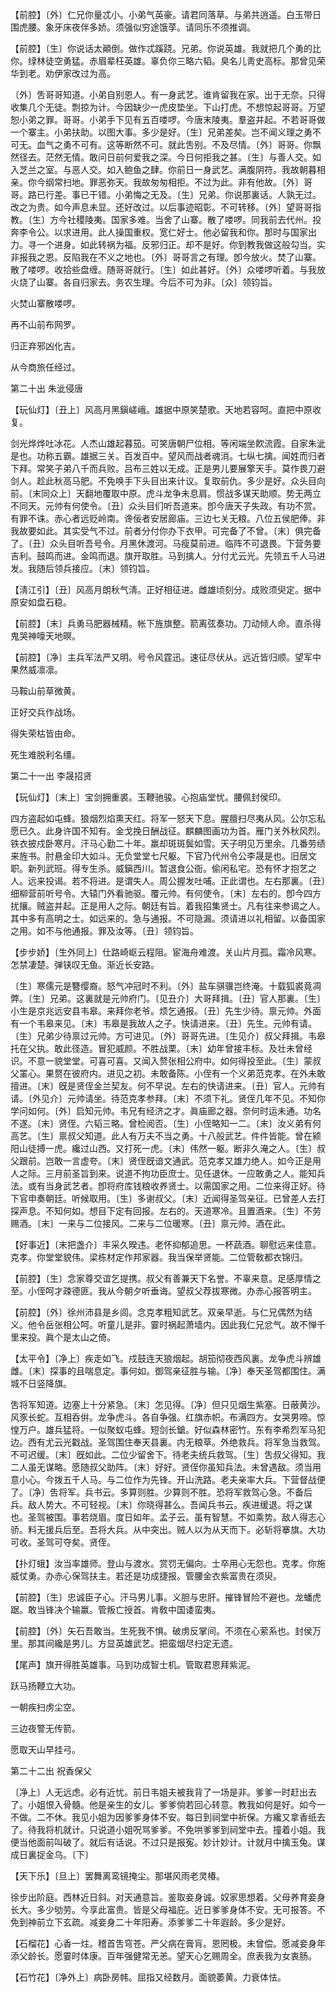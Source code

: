 <!-- { "loadSidebar": true } -->
【前腔】〔外〕仁兄你量忒小。小弟气英豪。请君同落草。与弟共逍遥。白玉带日围虎腰。象牙床夜伴多娇。须强似穷途饿莩。请同乐不须推调。

【前腔】〔生〕你说话太顚倒。做作忒蹊跷。兄弟。你说英雄。我就把几个勇的比你。绿林徒空勇猛。赤眉辈枉英雄。辜负你三略六韬。臭名儿靑史高标。那曾见荣华到老。劝伊家改过为高。

〔外〕吿哥哥知道。小弟自别恩人。有一身武艺。谁肯留我在家。出于无奈。只得收集几个无徒。剽掠为计。今因缺少一虎皮垫坐。下山打虎。不想惊起哥哥。万望恕小弟之罪。哥哥。小弟手下见有五百喽啰。今唐末陵夷。羣盗并起。不若哥哥做一个寨主。小弟扶助。以图大事。多少是好。〔生〕兄弟差矣。岂不闻义理之勇不可无。血气之勇不可有。这等断然不可。就此吿别。不及尽情。〔外〕哥哥。你飘然径去。茫然无情。敢问日前何爱我之深。今日何拒我之甚。〔生〕与善人交。如入芝兰之室。与恶人交。如入鲍鱼之肆。你前日一身武艺。满腹阴符。我故朝暮相亲。你今纲常扫地。罪恶弥天。我故匆匆相拒。不过为此。非有他故。〔外〕哥哥。路已行差。事已干错。小弟悔之无及。〔生〕兄弟。你说那裏话。人孰无过。改之为贵。如今声息未显。还好改过。以后事迹昭彰。不可转移。〔外〕望哥哥指教。〔生〕方今社稷陵夷。国家多难。当舍了山寨。散了喽啰。同我前去代州。投奔李令公。以求进用。此人操国重权。宽仁好士。他必留我和你。那时与国家出力。寻一个进身。如此转祸为福。反邪归正。却不是好。你到教我做这般勾当。实非报我之恩。反陷我在不义之地也。〔外〕哥哥言之有理。卽今放火。焚了山寨。散了喽啰。收拾些盘缠。随哥哥就行。〔生〕如此甚好。〔外〕众喽啰听着。与我放火烧了山寨。各自归家去。务农生理。今后不可为非。〔众〕领钧旨。 

火焚山寨散喽啰。



再不山前布网罗。

归正弃邪凶化吉。



从今商旅任经过。 

第二十出
朱泚侵唐

【玩仙灯】〔丑上〕风高月黑鎭嵯峨。雄据中原笑楚歌。天地若容呵。直把中原收复。

剑光烨烨吐冰花。人杰山雄起暮笳。可笑唐朝尸位相。等闲端坐飮流霞。自家朱泚是也。功称五霸。雄据三关。百发百中。望风而战者魂消。七纵七擒。闻姓而归者下拜。常笑子弟八千而兵败。吕布三姓以无成。正是男儿要展擎天手。莫作畏刀避剑人。趁此秋高马肥。不免唤手下头目出来计议。复取前仇。多少是好。众头目向前。〔末同众上〕天翻地覆取中原。虎斗龙争未息肩。惯战多谋天助顺。势无两立不同天。元帅有何使令。〔丑〕众头目们听吾道来。卽今唐天子失政。有功不赏。有罪不诛。赤心者远贬岭南。谗佞者安居廊庙。三边七关无粮。八位五侯肥俸。非我故要如此。其实受气不过。前者分付你办下衣甲。可完备了不曾。〔末〕俱完备了。〔丑〕众头目听吾号令。月黑休渡河。马瘦莫前进。临阵不可退畏。下营务要吉利。鼓鸣而进。金鸣而退。旗开取胜。马到擒人。分付尤云光。先领五千人马进发。我随后领兵接应。〔末〕领钧旨。 

【淸江引】〔丑〕风高月朗秋气淸。正好相征进。雌雄顷刻分。成败须臾定。据中原安如盘石稳。

【前腔】〔末〕兵勇马肥器械精。帐下旌旗整。箭离弦奏功。刀动倾人命。直杀得鬼哭神嚎天地暝。

【前腔】〔净〕主兵军法严又明。号令风霆迅。速征尽伏从。远近皆归顺。望军中果然威凛凛。

马鞍山前草微黄。



正好交兵作战场。

得失荣枯皆由命。



死生难脱利名缰。 

第二十一出
李晟招贤

【玩仙灯】〔末上〕宝剑拥重裘。玉鞭驰骏。心抱庙堂忧。腰佩封侯印。

四方盗起如屯蜂。狼烟烈焰熏天红。将军一怒天下息。腥膻扫尽夷从风。公尔忘私愿已久。此身许国不知有。金戈挽日酬战征。麒麟图画功为首。雁门关外秋风烈。铁衣披戍卧寒月。汗马心勤二十年。羸却斑斑鬓如雪。天子明见万里余。几番劳绩来旌书。肘悬金印大如斗。无负堂堂七尺躯。下官乃代州令公李晟是也。旧居文职。新列武班。得专生杀。威鎭西川。暂退食公衙。偷闲私宅。恐有怀才抱艺之人。远来投谒。若不将进。是谓失人。周公握发吐哺。正此谓也。左右那裏。〔丑〕细柳营前听号令。大辕门外看驰驱。覆元帅。有何使令。〔末〕左右的。卽今四方扰攘。贼盗并起。正是用人之际。朝廷有旨。着我招集贤士。凡有往来参谒之人。其中多有高明之士。如远来的。急与通报。不可隐漏。须请进以礼相留。以备国家之用。如不与他通报。罪及汝等。〔丑〕领钧旨。 

【步步娇】〔生外同上〕仕路崎岖云程阻。宦海舟难渡。关山片月孤。霜冷风寒。怎禁凄楚。弹铗叹无鱼。渐近长安路。

〔生〕寒儒元是簪缨裔。怒气冲冠时不利。〔外〕盐车骐骥岂终淹。十载狐裘竟凋弊。〔生〕兄弟。这裏就是元帅府门。〔见丑介〕大哥拜揖。〔丑〕官人那裏。〔生〕小生是京兆远安县韦皋。来拜你老爷。烦乞通报。〔丑〕先生少待。禀元帅。外面有一个韦皋来见。〔末〕韦皋是我故人之子。快请进来。〔丑〕先生。元帅有请。〔生〕兄弟少待禀过元帅。方可进见。〔外〕哥哥先进。〔生见介〕叔父拜揖。韦皋托在父执。敢此径造。冒犯威颜。不胜战栗。〔末〕幼年曾接丰标。及壮未曾经识。不意一貌堂堂。可喜可喜。又闻入赘张相公府中。如何得投至此。〔生〕蒙叔父罣心。果赘在彼府内。进见之初。未敢备陈。小侄有一个义弟范克孝。在外未敢擅进。〔末〕旣是贤侄金兰契友。何不早说。左右的快请进来。〔丑〕官人。元帅有请。〔外见介〕元帅请坐。待范克孝参拜。〔末〕不须下礼。贤侄几年不见。不知你学问如何。〔外〕启知元帅。韦兄有经济之才。眞庙廊之器。奈何时运未通。功名不遂。〔末〕贤侄。六韬三略。曾检阅否。〔生〕小侄略知一二。〔末〕汝义弟有何高艺。〔生〕禀叔父知道。此人有万夫不当之勇。十八般武艺。件件皆能。曾在颍阳山徒搏一虎。纔过山西。又打死一虎。〔末〕伟然一躯。断非久淹之人。〔生〕叔父跟前。岂敢一言虚夸。〔末〕贤侄旣谙文通武。范克孝又雄力绝人。如今正是用人之际。三月前圣旨到来。说道不拘功臣庶士。见任退休。一应敢勇之人。能知兵法。或有当身武艺者。卽将府库钱粮收养贤士。以需国家之用。二位来得正好。待下官申奏朝廷。听候取用。〔生〕多谢叔父。〔末〕近闻得圣驾亲征。已曾差人去打探声息。不知何如。想目下定有回报。左右的。天道寒冷。且置酒来。〔生〕不劳赐酒。〔末〕一来与二位接风。二来与二位暖寒。〔丑〕禀元帅。酒在此。 

【好事近】〔末把盏介〕丰采久暌违。老怀抑郁追思。一杯蔬酒。聊慰远来佳意。克孝。你堂堂貌伟。梁栋材定作邦家器。我当保举贤能。二位管敎都衣锦归。

【前腔】〔生〕念家尊交谊乞提携。叔父有善兼天下名誉。不辜来意。足感厚情之至。小侄呵才疎德匪。我从今朝夕听垂诲。望叔父荐拔寒微。办赤心报答明主。

【前腔】〔外〕徐州沛县是乡闾。念克孝粗知武艺。双亲早逝。与仁兄偶然为结义。他令岳张相公呵。听童儿是非。霎时祸起萧墙内。因此我仁兄忿气。故不惮千里来投。眞个是太山之倚。

【太平令】〔净上〕疾走如飞。戍鼓连天狼烟起。胡笳彻夜西风裏。龙争虎斗辨雄雌。〔末〕探事的且喘息定。事何如。御驾亲征胜与输。〔净〕奉天圣驾都围住。满城不日竖降旗。

吿将军知道。边塞上十分紧急。〔末〕怎见得。〔净〕但只见烟生紫塞。日蔽黄沙。风豕长蛇。互相呑倂。龙争虎斗。各自争强。红旗赤帜。布满四方。女哭男啼。惊惶万户。雄兵猛将。一似聚蚁屯蜂。短剑长鎗。好似森林密竹。东有李希烈军马犯边。西有尤云光戳战。圣驾围住奉天县裏。内无粮草。外绝救兵。将军急当救驾。不可迟缓。〔末〕旣如此。二位少留舍下。待老夫统兵救驾。〔生〕吿叔父得知。我二人虽无谋略。愿随叔父助阵。〔末〕好好。贤侄你虽知兵法。未曾遇敌。须当用意小心。今拨五千人马。与二位作为先锋。开山洗路。老夫亲率大兵。下营督战便了。〔净〕吿将军。兵书云。多算则胜。少算则不胜。恐将军救驾心急。不备后兵。敌人势大。不可轻视。〔末〕你晓得甚么。吾闻兵书云。疾进缓退。将之谋也。圣驾被围。事若烧眉。度日如年。孟子云。虽有智慧。不如乘势。敌人得志心骄。料无援兵后至。吾将大兵。从中突出。贼人以为从天而下。必斩将搴旗。大功可收。圣驾可夺矣。贤侄。 

【扑灯蛾】汝当率雄师。登山与渡水。赏罚无偏向。士卒用心无怨也。克孝。你施威仗勇。办赤心保驾扶主。若还是功成捷报。管腰金衣紫富贵在须臾。

【前腔】〔生〕忠诚臣子心。汗马男儿事。义胆与忠肝。摧锋冒险不避也。龙蟠虎踞。敢当锋决个输赢。管叛亡授首。肯敎中国诿蛮夷。

【前腔】〔外〕矢石吾敢当。生死我不惧。破虏反掌间。不须在心萦系也。封侯万里。那其间纔是男儿。方显英雄武艺。把蛮烟尽扫定无遗。

【尾声】旗开得胜英雄事。马到功成智士机。管取君恩拜紫泥。

跃马扬鞭立大功。



一朝疾扫虏尘空。

三边夜警无传箭。



愿取天山早挂弓。 

第二十二出
祝香保父

〔净上〕人无远虑。必有近忧。前日韦姐夫被我背了一场是非。爹爹一时赶出去了。小姐恨入骨髓。他是亲生的女儿。爹爹倘若回心转意。教我如何是好。如今一不做。二不休。我见小姐为因爹爹身体不安。每日到祠堂中祈保。方纔又拿香纸去了。待我将机就计。只说道小姐呪骂爹爹。不免哄爹爹到祠堂中去。撞着小姐。我便当他面前叫破了。就后有话说。不过只是报寃。妙计妙计。计就月中擒玉兔。谋成日裏捉金乌。〔下〕 

【天下乐】〔旦上〕罢舞离鸾镜掩尘。那堪风雨老灵椿。

徐步出阶庭。西林近日斜。对天通意旨。鉴取妾身诚。奴家思想着。父母养育妾身长大。多少劬劳。今享此富贵。皆是父母福庇。近日爹爹身体不安。无可报答。不免到神前立下玄疏。减妾身二十年阳寿。添爹爹二十年遐龄。多少是好。 

【石榴花】心香一炷。稽首吿穹苍。严父病在膏肓。恩罔极。未曾偿。愿减妾身年添父龄长。愿霎时体康。百年强健常无恙。望天心乞赐周全。庶表我为女衷肠。

【石竹花】〔净外上〕病卧房帏。屈指又经数月。面貌萎黄。力衰体怯。

